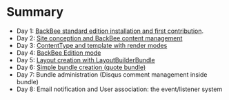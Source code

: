 # Summary

* Day 1: [BackBee standard edition installation and first contribution](day1.md).
* Day 2: [Site conception and BackBee content management](day2.md)
* Day 3: [ContentType and template with render modes](day3.md)
* Day 4: [BackBee Edition mode](day4.md)
* Day 5: [Layout creation with LayoutBuilderBundle](day5.md)
* Day 6: [Simple bundle creation (quote bundle)](day6.md)
* Day 7: Bundle administration (Disqus comment management inside bundle)
* Day 8: Email notification and User association: the event/listener system


